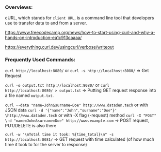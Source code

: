### Overviews:
cURL, which stands for `client URL`, is a command line tool that developers use to transfer data to and from a server.

https://www.freecodecamp.org/news/how-to-start-using-curl-and-why-a-hands-on-introduction-ea1c913caaaa/

https://everything.curl.dev/usingcurl/verbose/writeout


### Frequently Used Commands:
`curl http://localhost:8080/` or `curl -s http://localhost:8080/` => Get Request

`curl -o output.txt http://localhost:8080/` or `curl http://localhost:8080/ > output.txt` => Putting GET request response into a file named `output.txt`.

`curl --data "name=John&surname=Doe" http://www.dataden.tech` or with JSON data `curl -d '{"name":"John","surname":"Doe"}' \http://www.dataden.tech` or with -X flag (-request) method `curl -X "POST" \-d "name=John&surname=Doe" http://www.example.com` => POST request, PUT/DELETE is also there

`curl -w "\nTotal time it took: %{time_total}\n" -s http://localhost:8081/` => GET request with time calculated (of how much time it took to for the server to response)